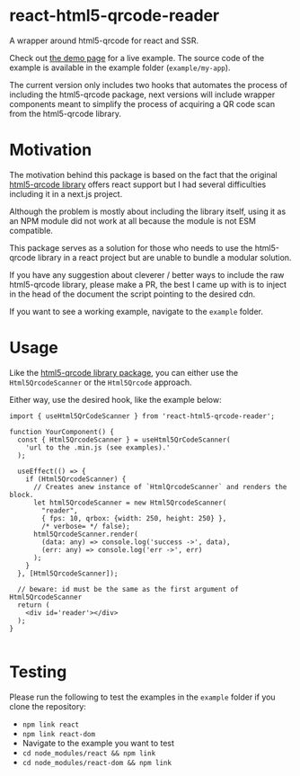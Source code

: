 # react-html5-qrcode-reader
A wrapper around html5-qrcode for react and SSR.

Check out [the demo page](https://briosheje.github.io/react-html5-qrcode-reader/)
for a live example. The source code of the example is available in the example
folder (`example/my-app`).

The current version only includes two hooks that automates the process of
including the html5-qrcode package, next versions will include wrapper
components meant to simplify the process of acquiring a QR code scan from the
html5-qrcode library.

# Motivation
The motivation behind this package is based on the fact that the original 
[html5-qrcode library](https://github.com/mebjas/html5-qrcode) offers react 
support but I had several difficulties including it in a next.js project.

Although the problem is mostly about including the library itself, using it as 
an NPM module did not work at all because the module is not ESM compatible.

This package serves as a solution for those who needs to use the html5-qrcode 
library in a react project but are unable to bundle a modular solution.

If you have any suggestion about cleverer / better ways to include the raw 
html5-qrcode library, please make a PR, the best I came up with is to inject 
in the head of the document the script pointing to the desired cdn.

If you want to see a working example, navigate to the `example` folder.

# Usage
Like the [html5-qrcode library package](https://github.com/mebjas/html5-qrcode),
you can either use the `Html5QrcodeScanner` or the `Html5Qrcode` approach.

Either way, use the desired hook, like the example below:

```tsx
import { useHtml5QrCodeScanner } from 'react-html5-qrcode-reader';

function YourComponent() {
  const { Html5QrcodeScanner } = useHtml5QrCodeScanner(
    'url to the .min.js (see examples).'
  );

  useEffect(() => {
    if (Html5QrcodeScanner) {
      // Creates anew instance of `HtmlQrcodeScanner` and renders the block.
      let html5QrcodeScanner = new Html5QrcodeScanner(
        "reader",
        { fps: 10, qrbox: {width: 250, height: 250} },
        /* verbose= */ false);
      html5QrcodeScanner.render(
        (data: any) => console.log('success ->', data), 
        (err: any) => console.log('err ->', err)
      );
    }
  }, [Html5QrcodeScanner]);

  // beware: id must be the same as the first argument of Html5QrcodeScanner
  return (
    <div id='reader'></div>
  );
}


```

# Testing
Please run the following to test the examples in the `example` folder if you
clone the repository:

- `npm link react`
- `npm link react-dom`
- Navigate to the example you want to test
- `cd node_modules/react && npm link`
- `cd node_modules/react-dom && npm link`

